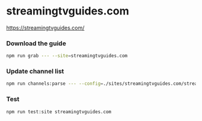 # streamingtvguides.com

https://streamingtvguides.com/

### Download the guide

```sh
npm run grab --- --site=streamingtvguides.com
```

### Update channel list

```sh
npm run channels:parse --- --config=./sites/streamingtvguides.com/streamingtvguides.com.config.js --output=./sites/streamingtvguides.com/streamingtvguides.com.channels.xml
```

### Test

```sh
npm run test:site streamingtvguides.com
```
